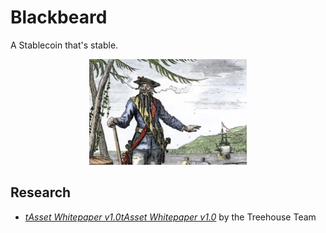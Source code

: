 # Blackbeard

A Stablecoin that's stable.

<div align="center">
 <img src="asset/blackbeard.webp" width="50%" align="centre">
</div>

## Research

* [*tAsset Whitepaper v1.0tAsset Whitepaper v1.0*](https://www.treehouse.finance/tAsset_Whitepaper.pdf) by the Treehouse Team
